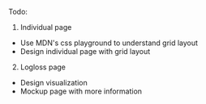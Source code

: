 Todo:
1. Individual page
  - Use MDN's css playground to understand grid layout
  - Design individual page with grid layout

2. Logloss page
  - Design visualization
  - Mockup page with more information
